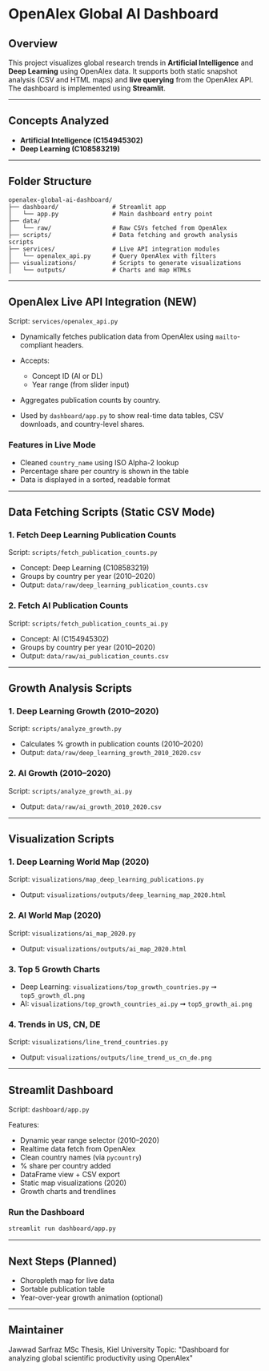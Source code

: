 # OpenAlex Global AI Dashboard

## Overview

This project visualizes global research trends in **Artificial Intelligence** and **Deep Learning** using OpenAlex data. It supports both static snapshot analysis (CSV and HTML maps) and **live querying** from the OpenAlex API. The dashboard is implemented using **Streamlit**.

---

## Concepts Analyzed

- **Artificial Intelligence (C154945302)**
- **Deep Learning (C108583219)**

---

## Folder Structure

```
openalex-global-ai-dashboard/
├── dashboard/               # Streamlit app
│   └── app.py               # Main dashboard entry point
├── data/
│   └── raw/                 # Raw CSVs fetched from OpenAlex
├── scripts/                 # Data fetching and growth analysis scripts
├── services/                # Live API integration modules
│   └── openalex_api.py      # Query OpenAlex with filters
├── visualizations/          # Scripts to generate visualizations
│   └── outputs/             # Charts and map HTMLs
```

---

## OpenAlex Live API Integration (NEW)

Script: `services/openalex_api.py`

- Dynamically fetches publication data from OpenAlex using `mailto`-compliant headers.
- Accepts:

  - Concept ID (AI or DL)
  - Year range (from slider input)

- Aggregates publication counts by country.
- Used by `dashboard/app.py` to show real-time data tables, CSV downloads, and country-level shares.

### Features in Live Mode

- Cleaned `country_name` using ISO Alpha-2 lookup
- Percentage share per country is shown in the table
- Data is displayed in a sorted, readable format

---

## Data Fetching Scripts (Static CSV Mode)

### 1. Fetch Deep Learning Publication Counts

Script: `scripts/fetch_publication_counts.py`

- Concept: Deep Learning (C108583219)
- Groups by country per year (2010–2020)
- Output: `data/raw/deep_learning_publication_counts.csv`

### 2. Fetch AI Publication Counts

Script: `scripts/fetch_publication_counts_ai.py`

- Concept: AI (C154945302)
- Groups by country per year (2010–2020)
- Output: `data/raw/ai_publication_counts.csv`

---

## Growth Analysis Scripts

### 1. Deep Learning Growth (2010–2020)

Script: `scripts/analyze_growth.py`

- Calculates % growth in publication counts (2010–2020)
- Output: `data/raw/deep_learning_growth_2010_2020.csv`

### 2. AI Growth (2010–2020)

Script: `scripts/analyze_growth_ai.py`

- Output: `data/raw/ai_growth_2010_2020.csv`

---

## Visualization Scripts

### 1. Deep Learning World Map (2020)

Script: `visualizations/map_deep_learning_publications.py`

- Output: `visualizations/outputs/deep_learning_map_2020.html`

### 2. AI World Map (2020)

Script: `visualizations/ai_map_2020.py`

- Output: `visualizations/outputs/ai_map_2020.html`

### 3. Top 5 Growth Charts

- Deep Learning: `visualizations/top_growth_countries.py` ➞ `top5_growth_dl.png`
- AI: `visualizations/top_growth_countries_ai.py` ➞ `top5_growth_ai.png`

### 4. Trends in US, CN, DE

Script: `visualizations/line_trend_countries.py`

- Output: `visualizations/outputs/line_trend_us_cn_de.png`

---

## Streamlit Dashboard

Script: `dashboard/app.py`

Features:

- Dynamic year range selector (2010–2020)
- Realtime data fetch from OpenAlex
- Clean country names (via `pycountry`)
- % share per country added
- DataFrame view + CSV export
- Static map visualizations (2020)
- Growth charts and trendlines

### Run the Dashboard

```bash
streamlit run dashboard/app.py
```

---

## Next Steps (Planned)

- Choropleth map for live data
- Sortable publication table
- Year-over-year growth animation (optional)

---

## Maintainer

Jawwad Sarfraz
MSc Thesis, Kiel University
Topic: "Dashboard for analyzing global scientific productivity using OpenAlex"
